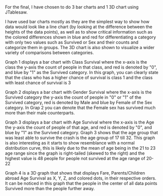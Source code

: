 
For the final, I have chosen to do 3 bar charts and 1 3D chart using JTablesaw. 

I have used bar charts mostly as they are the simplest way to show how data would look like a line chart (by looking at the difference
between the heights of the data points), as well as to show critical information such as the colored differences shown in 
blue and red for differentiating a category with only two values such as Survived or Sex and their counts and categorize them 
in groups. The 3D chart is also shown to visualize a wider variety of comparisons between categories.

Graph 1 displays a bar chart with Class Survival where the x-axis is the class the y-axis the count of people in that class,
and red is denoted by "0", and blue by "1" as the Survived category. 
In this graph, you can clearly state that the class who has a higher chance of survival is class 1 and the class with least 
chance of survival is 3


Graph 2 displays a bar chart with Gender Survival where the x-axis is the Survived category the y-axis the count of people in 
"0" or "1" of the Survived category,
red is denoted by Male and blue by Female of the Sex category. 
In Grap 2 you can denote that the Female sex has survived much more than their male counterparts.

Graph 3 displays a bar chart with Age Survival where the x-axis is the Age the y-axis the count of people of that age,
and red is denoted by "0", and blue by "1" as the Survived category. 
Graph 3 shows that the age group that was least able to survive the crash is the age group of 17 till 32. This graph is also 
interesting as it starts to show resemblance with a normal distribution curve, this is likely due to the mean of age being
in the 21 to 23 age range since the graph is right-tailed (skewed to the right) and the highest value is 48 people for people 
not survived at the age range of 20-22 

Graph 4 is a 3D graph that shows that displays Fare, Parents/Children abroad Age Survival as X, Y, Z, and colored dots,
in their respective orders. It can be noticed in this graph that the people in the center of all data points Survived more than the people further away.
